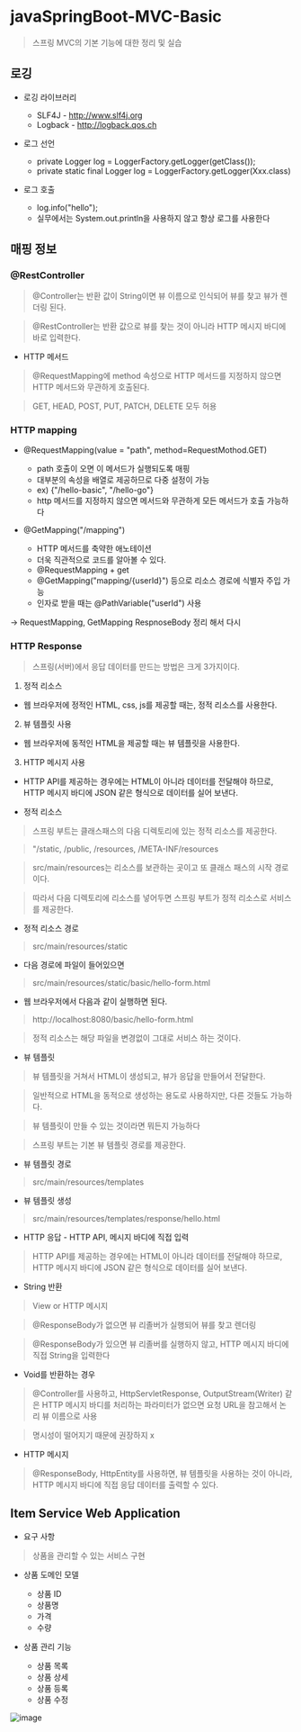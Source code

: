 # javaSpringBoot-MVC-Basic

> 스프링 MVC의 기본 기능에 대한 정리 및 실습



## 로깅

* 로깅 라이브러리
  + SLF4J - http://www.slf4j.org
  + Logback - http://logback.qos.ch

* 로그 선언

  + private Logger log = LoggerFactory.getLogger(getClass());
  + private static final Logger log = LoggerFactory.getLogger(Xxx.class)

* 로그 호출 

  + log.info("hello");
  + 실무에서는 System.out.println을 사용하지 않고 항상 로그를 사용한다



## 매핑 정보

### @RestController

> @Controller는 반환 값이 String이면 뷰 이름으로 인식되어 뷰를 찾고 뷰가 렌더링 된다. 

> @RestController는 반환 값으로 뷰를 찾는 것이 아니라 HTTP 메시지 바디에 바로 입력한다.

* HTTP 메서드

> @RequestMapping에 method 속성으로 HTTP 메서드를 지정하지 않으면 HTTP 메서드와 무관하게 호출된다.

> GET, HEAD, POST, PUT, PATCH, DELETE 모두 허용



### HTTP mapping

* @RequestMapping(value = "path", method=RequestMothod.GET)
  
  - path 호출이 오면 이 메서드가 실행되도록 매핑 
  - 대부분의 속성을 배열로 제공하므로 다중 설정이 가능 
  - ex) {"/hello-basic", "/hello-go"}
  - http 메서드를 지정하지 않으면 메서드와 무관하게 모든 메서드가 호출 가능하다

* @GetMapping("/mapping")

  - HTTP 메서드를 축약한 애노테이션
  - 더욱 직관적으로 코드를 알아볼 수 있다.
  - @RequestMapping + get
  - @GetMapping("mapping/{userId}") 등으로 리소스 경로에 식별자 주입 가능
  - 인자로 받을 때는 @PathVariable("userId") 사용



-> RequestMapping, GetMapping RespnoseBody 정리 해서 다시

### HTTP Response

> 스프링(서버)에서 응답 데이터를 만드는 방법은 크게 3가지이다.

1. 정적 리소스

  * 웹 브라우저에 정적인 HTML, css, js를 제공할 때는, 정적 리소스를 사용한다.

2. 뷰 템플릿 사용

  * 웹 브라우저에 동적인 HTML을 제공할 때는 뷰 템플릿을 사용한다.

3. HTTP 메시지 사용

  * HTTP API를 제공하는 경우에는 HTML이 아니라 데이터를 전달해야 하므로, HTTP 메시지 바디에 JSON 같은 형식으로 데이터를 실어 보낸다.


* 정적 리소스

> 스프링 부트는 클래스패스의 다음 디렉토리에 있는 정적 리소스를 제공한다.

> "/static, /public, /resources, /META-INF/resources

> src/main/resources는 리소스를 보관하는 곳이고 또 클래스 패스의 시작 경로이다.

> 따라서 다음 디렉토리에 리소스를 넣어두면 스프링 부트가 정적 리소스로 서비스를 제공한다.

  + 정적 리소스 경로
  
  > src/main/resources/static

  * 다음 경로에 파일이 들어있으면
  
  > src/main/resources/static/basic/hello-form.html

  * 웹 브라우저에서 다음과 같이 실행하면 된다.

  > http://localhost:8080/basic/hello-form.html

  > 정적 리소스는 해당 파일을 변경없이 그대로 서비스 하는 것이다.

* 뷰 템플릿

> 뷰 템플릿을 거쳐서 HTML이 생성되고, 뷰가 응답을 만들어서 전달한다.

> 일반적으로 HTML을 동적으로 생성하는 용도로 사용하지만, 다른 것들도 가능하다. 

> 뷰 템플릿이 만들 수 있는 것이라면 뭐든지 가능하다

> 스프링 부트는 기본 뷰 템플릿 경로를 제공한다.

  + 뷰 템플릿 경로
  
  > src/main/resources/templates

  * 뷰 템플릿 생성

  > src/main/resources/templates/response/hello.html




* HTTP 응답 - HTTP API, 메시지 바디에 직접 입력

> HTTP API를 제공하는 경우에는 HTML이 아니라 데이터를 전달해야 하므로, HTTP 메시지 바디에 JSON 같은 형식으로 데이터를 실어 보낸다.

* String 반환

> View or HTTP 메시지

> @ResponseBody가 없으면 뷰 리졸버가 실행되어 뷰를 찾고 렌더링

> @ResponseBody가 있으면 뷰 리졸버를 실행하지 않고, HTTP 메시지 바디에 직접 String을 입력한다

* Void를 반환하는 경우

> @Controller를 사용하고, HttpServletResponse, OutputStream(Writer) 같은 HTTP 메시지 바디를 처리하는 파라미터가 없으면 요청 URL을 참고해서 논리 뷰 이름으로 사용

> 명시성이 떨어지기 때문에 권장하지 x

* HTTP 메시지

> @ResponseBody, HttpEntity를 사용하면, 뷰 템플릿을 사용하는 것이 아니라, HTTP 메시지 바디에 직접 응답 데이터를 출력할 수 있다. 


## Item Service Web Application

* 요구 사항
> 상품을 관리할 수 있는 서비스 구현

* 상품 도메인 모델

  + 상품 ID
  + 상품명
  + 가격
  + 수량

* 상품 관리 기능

  + 상품 목록
  + 상품 상세
  + 상품 등록
  + 상품 수정

![image](https://user-images.githubusercontent.com/94096054/148730504-7c5a4eb0-4ea9-4f82-8042-45ce22fc4ac1.png)

